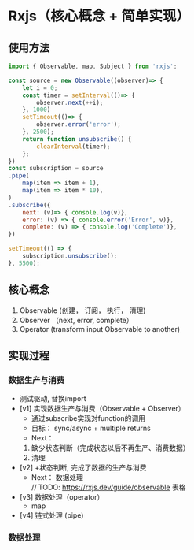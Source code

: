# Rxjs（核心概念 + 简单实现）
## 使用方法
```js
import { Observable, map, Subject } from 'rxjs';

const source = new Observable((observer)=> {
    let i = 0;
    const timer = setInterval(()=> {
        observer.next(++i);
    }, 1000)
    setTimeout(()=> {
        observer.error('error');
    }, 2500);
    return function unsubscribe() {
        clearInterval(timer);
    };
})
const subscription = source
.pipe(
    map(item => item + 1),
    map(item => item * 10),
)
.subscribe({
    next: (v)=> { console.log(v)},
    error: (v) => { console.error('Error', v)},
    complete: (v) => { console.log('Complete')},
})

setTimeout(() => {
    subscription.unsubscribe();
}, 5500);

```
## 核心概念
1. Observable (创建， 订阅， 执行， 清理)
2. Observer （next, error, complete）
3. Operator (transform input Observable to another)
## 实现过程
### 数据生产与消费
- 测试驱动, 替换import
- [v1] 实现数据生产与消费（Observable + Observer）
    - 通过subscribe实现对function的调用
    - 目标： sync/async + multiple returns
    - Next： 
    1. 缺少状态判断（完成状态以后不再生产、消费数据）
    2. 清理
- [v2] +状态判断, 完成了数据的生产与消费
    - Next： 数据处理  
// TODO: https://rxjs.dev/guide/observable 表格
- [v3] 数据处理（operator）
    - map
- [v4] 链式处理 (pipe)
### 数据处理



